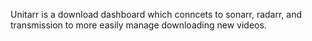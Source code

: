 Unitarr is a download dashboard which conncets to sonarr, radarr, and transmission to more easily manage downloading new videos.
